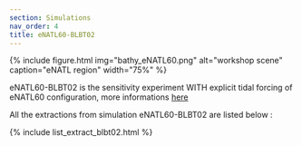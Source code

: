 ```yaml
---
section: Simulations
nav_order: 4
title: eNATL60-BLBT02
---
```


{% include figure.html img="bathy_eNATL60.png" alt="workshop scene" caption="eNATL region" width="75%" %}

eNATL60-BLBT02 is the sensitivity experiment WITH explicit tidal forcing of eNATL60 configuration, more informations [here](https://github.com/ocean-next/eNATL60/blob/master/02_experiment-setup.md)

All the extractions from simulation eNATL60-BLBT02 are listed below :

{% include list_extract_blbt02.html %}

